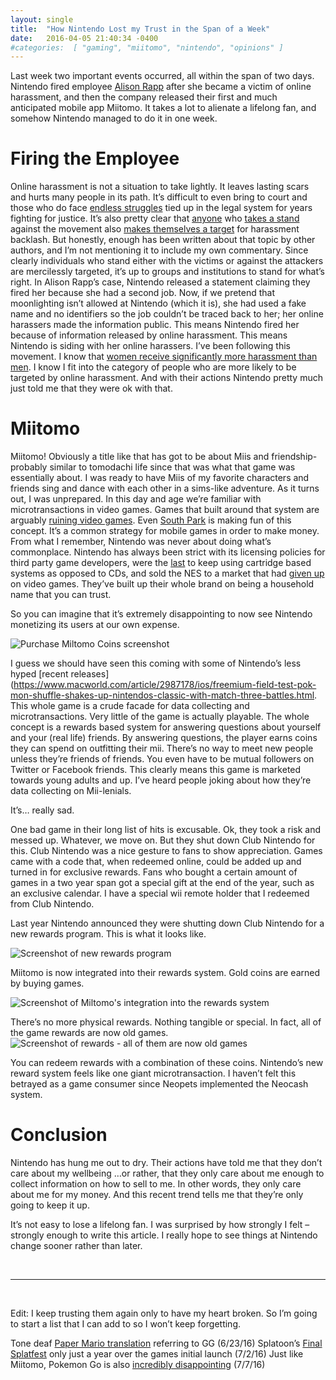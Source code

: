 ```yaml
---
layout: single
title:  "How Nintendo Lost my Trust in the Span of a Week"
date:   2016-04-05 21:40:34 -0400 
#categories:  [ "gaming", "miitomo", "nintendo", "opinions" ]
---
```


Last week two important events occurred, all within the span of two days. Nintendo fired employee [Alison Rapp](https://kotaku.com/nintendo-employee-terminated-after-smear-campaign-over-1768100368) after she became a victim of online harassment, and then the company released their first and much anticipated mobile app Miitomo. It takes a lot to alienate a lifelong fan, and somehow Nintendo managed to do it in one week.

# Firing the Employee
Online harassment is not a situation to take lightly. It leaves lasting scars and hurts many people in its path. It’s difficult to even bring to court and those who do face [endless struggles](https://www.washingtonpost.com/news/the-intersect/wp/2016/02/17/in-the-battle-of-internet-mobs-vs-the-law-the-internet-mobs-have-won/) tied up in the legal system for years fighting for justice. It’s also pretty clear that [anyone](https://www.wehuntedthemammoth.com/2014/10/11/yet-another-woman-in-gaming-has-been-driven-from-her-home-by-death-threats/) who [takes a stand](https://www.theguardian.com/technology/2015/aug/29/anita-sarkeesian-gamergate-interview-jessica-valenti) against the movement also [makes themselves a target](https://kotaku.com/felicia-day-and-gamergate-this-is-what-happens-now-1650544129) for harassment backlash. But honestly, enough has been written about that topic by other authors, and I’m not mentioning it to include my own commentary. Since clearly individuals who stand either with the victims or against the attackers are mercilessly targeted, it’s up to groups and institutions to stand for what’s right. In Alison Rapp’s case, Nintendo released a statement claiming they fired her because she had a second job. Now, if we pretend that moonlighting isn’t allowed at Nintendo (which it is), she had used a fake name and no identifiers so the job couldn’t be traced back to her; her online harassers made the information public. This means Nintendo fired her because of information released by online harassment. This means Nintendo is siding with her online harassers.
I’ve been following this movement. I know that [women receive significantly more harassment than men](https://www.independent.co.uk/life-style/gadgets-and-tech/gaming/gamergate-data-shows-women-have-received-more-negative-tweets-than-men-9819254.html). I know I fit into the category of people who are more likely to be targeted by online harassment. And with their actions Nintendo pretty much just told me that they were ok with that.

 

# Miitomo
Miitomo! Obviously a title like that has got to be about Miis and friendship- probably similar to tomodachi life since that was what that game was essentially about. I was ready to have Miis of my favorite characters and friends sing and dance with each other in a sims-like adventure.
As it turns out, I was unprepared.
In this day and age we’re familiar with microtransactions in video games. Games that built around that system are arguably [ruining video games](https://www.businessinsider.com/microtransactions-are-ruining-video-games-2015-4). Even [South Park](https://en.wikipedia.org/wiki/Freemium_Isn%27t_Free) is making fun of this concept. It’s a common strategy for mobile games in order to make money.
From what I remember, Nintendo was never about doing what’s commonplace. Nintendo has always been strict with its licensing policies for third party game developers, were the [last](https://www.gamefaqs.com/n64/916387-nintendo-64/reviews/71974) to keep using cartridge based systems as opposed to CDs, and sold the NES to a market that had [given up](https://en.wikipedia.org/wiki/North_American_video_game_crash_of_1983) on video games. They’ve built up their whole brand on being a household name that you can trust.

So you can imagine that it’s extremely disappointing to now see Nintendo monetizing its users at our own expense.

![Purchase Miltomo Coins screenshot](https://i0.wp.com/adinashanholtz.com/wp-content/uploads/2016/04/IMG_4424.png)

I guess we should have seen this coming with some of Nintendo’s less hyped [recent releases](https://www.macworld.com/article/2987178/ios/freemium-field-test-pok-mon-shuffle-shakes-up-nintendos-classic-with-match-three-battles.html.
This whole game is a crude facade for data collecting and microtransactions. Very little of the game is actually playable. The whole concept is a rewards based system for answering questions about yourself and your (real life) friends. By answering questions, the player earns coins they can spend on outfitting their mii. There’s no way to meet new people unless they’re friends of friends. You even have to be mutual followers on Twitter or Facebook friends. This clearly means this game is marketed towards young adults and up. I’ve heard people joking about how they’re data collecting on Mii-lenials.

It’s… really sad.

One bad game in their long list of hits is excusable. Ok, they took a risk and messed up. Whatever, we move on.
But they shut down Club Nintendo for this.
Club Nintendo was a nice gesture to fans to show appreciation. Games came with a code that, when redeemed online, could be added up and turned in for exclusive rewards. Fans who bought a certain amount of games in a two year span got a special gift at the end of the year, such as an exclusive calendar. I have a special wii remote holder that I redeemed from Club Nintendo.

Last year Nintendo announced they were shutting down Club Nintendo for a new rewards program. This is what it looks like.

![Screenshot of new rewards program](https://i2.wp.com/adinashanholtz.com/wp-content/uploads/2016/04/Screen-Shot-2016-04-05-at-5.12.16-PM.png)

Miitomo is now integrated into their rewards system. Gold coins are earned by buying games.

![Screenshot of Miltomo's integration into the rewards system](https://i2.wp.com/adinashanholtz.com/wp-content/uploads/2016/04/Screen-Shot-2016-04-05-at-5.12.47-PM.png)

There’s no more physical rewards. Nothing tangible or special. In fact, all of the game rewards are now old games.
![Screenshot of rewards - all of them are now old games](https://i1.wp.com/adinashanholtz.com/wp-content/uploads/2016/04/Screen-Shot-2016-04-05-at-5.12.30-PM.png)

You can redeem rewards with a combination of these coins.
Nintendo’s new reward system feels like one giant microtransaction. I haven’t felt this betrayed as a game consumer since Neopets implemented the Neocash system.

# Conclusion
Nintendo has hung me out to dry. Their actions have told me that they don’t care about my wellbeing …or rather, that they only care about me enough to collect information on how to sell to me. In other words, they only care about me for my money. And this recent trend tells me that they’re only going to keep it up.

It’s not easy to lose a lifelong fan. I was surprised by how strongly I felt – strongly enough to write this article. I really hope to see things at Nintendo change sooner rather than later.

<br />

_____

<br />


Edit: I keep trusting them again only to have my heart broken. So I’m going to start a list that I can add to so I won’t keep forgetting.

Tone deaf [Paper Mario translation](https://www.polygon.com/2016/6/23/12014436/nintendo-paper-mario-color-splash-gamergate) referring to GG (6/23/16)
Splatoon’s [Final Splatfest](https://www.techtimes.com/articles/168028/20160702/final-splatoon-splatfest-details-revealed-its-callie-against-marie.htm) only just a year over the games initial launch (7/2/16)
Just like Miitomo, Pokemon Go is also [incredibly disappointing](https://www.forbes.com/sites/davidthier/2016/07/07/pokemon-go-servers-seem-to-be-struggling/#6582e3e94958) (7/7/16)
